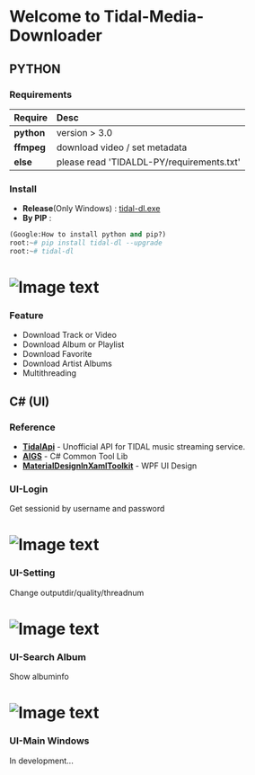 # **Welcome to Tidal-Media-Downloader**  
## **PYTHON**
### Requirements
|Require|Desc|
|:----|:----|
|**python**| version > 3.0|
|**ffmpeg**| download video / set metadata|
|**else**| please read 'TIDALDL-PY/requirements.txt'|

### Install
  - **Release**(Only Windows) : [tidal-dl.exe]  
  - **By PIP** :
  ``` python
  (Google:How to install python and pip?)
  root:~# pip install tidal-dl --upgrade
  root:~# tidal-dl 
  ```
# ![Image text](https://github.com/yaronzz/Tidal-Media-Downloader/raw/master/TIDALDL-UI/res/cmd.png) 
  
 ### Feature
 - Download Track or Video
 - Download Album or Playlist
 - Download Favorite 
 - Download Artist Albums
 - Multithreading  

## **C# (UI)**
### Reference
* **[TidalApi]** - Unofficial API for TIDAL music streaming service. 
* **[AIGS]** - C# Common Tool Lib
* **[MaterialDesignInXamlToolkit]** - WPF UI Design

### UI-Login
Get sessionid by username and password 
# ![Image text](https://github.com/yaronzz/Tidal-Media-Downloader/raw/master/TIDALDL-UI/res/login.png) 
### UI-Setting
Change outputdir/quality/threadnum 
# ![Image text](https://github.com/yaronzz/Tidal-Media-Downloader/raw/master/TIDALDL-UI/res/setting.png) 
### UI-Search Album
Show albuminfo
# ![Image text](https://github.com/yaronzz/Tidal-Media-Downloader/raw/master/TIDALDL-UI/res/search.png) 
### UI-Main Windows
In development...


   [tidal-dl.exe]: <https://github.com/yaronzz/Tidal-Media-Downloader/tree/master/TIDALDL-PY/exe>
   [TidalApi]: <https://pypi.org/project/tidalapi/>
   [AIGS]: <https://github.com/yaronzz/AIGS>
   [MaterialDesignInXamlToolkit]: <https://github.com/MaterialDesignInXAML/MaterialDesignInXamlToolkit>

